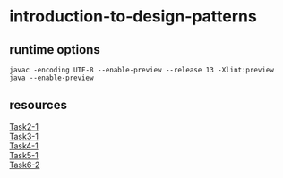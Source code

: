 # introduction-to-design-patterns

## runtime options
```
javac -encoding UTF-8 --enable-preview --release 13 -Xlint:preview
java --enable-preview
```

## resources
[Task2-1](https://github.com/smicle/introduction-to-design-patterns/blob/master/task2-1)  
[Task3-1](https://github.com/smicle/introduction-to-design-patterns/tree/master/task3-1)  
[Task4-1](https://github.com/smicle/introduction-to-design-patterns/tree/master/task4-1)  
[Task5-1](https://github.com/smicle/introduction-to-design-patterns/tree/master/task5-1)  
[Task6-2](https://github.com/smicle/introduction-to-design-patterns/tree/master/task6-2)  
